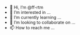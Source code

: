 - 👋 Hi, I’m @ff-rtm
- 👀 I’m interested in ...
- 🌱 I’m currently learning ...
- 💞️ I’m looking to collaborate on ...
- 📫 How to reach me ...

<!---
ff-rtm/ff-rtm is a ✨ special ✨ repository because its `README.md` (this file) appears on your GitHub profile.
You can click the Preview link to take a look at your changes.
--->
